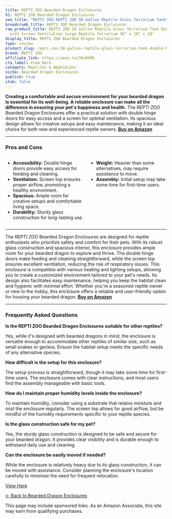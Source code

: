 ```yaml
---
title: REPTI ZOO Bearded Dragon Enclosures
h1: REPTI ZOO Bearded Dragon Enclosures
seo_title: "REPTI ZOO REPTI ZOO 50 Gallon Reptile Glass Terrarium Tank\u2026"
breadcrumb_title: REPTI ZOO Bearded Dragon Enclosures
raw_product_title: REPTI ZOO 50 Gallon Reptile Glass Terrarium Tank Double Hinge Door
  with Screen Ventilation Large Reptile Terrarium 36" x 18" x 18"
display_title: REPTI ZOO Bearded Dragon Enclosures
type: review
product_slug: repti-zoo-50-gallon-reptile-glass-terrarium-tank-double-hinge-door-with-fcb79c02
brand: REPTI ZOO
affiliate_link: https://amzn.to/3KsRXMh
cta_label: View Here
category: Reptiles & Amphibians
niche: Bearded Dragon Enclosures
publish: true
stub: false
---
```


<div id="intro" class="full-width">
  <p><strong>Creating a comfortable and secure environment for your bearded dragon is essential for its well-being. A reliable enclosure can make all the difference in ensuring your pet's happiness and health.</strong> The REPTI ZOO Bearded Dragon Enclosures offer a practical solution with double hinge doors for easy access and a screen for optimal ventilation. Its spacious design allows for creative setups and easy maintenance, making it an ideal choice for both new and experienced reptile owners. <a href="https://amzn.to/3KsRXMh" rel="nofollow sponsored noopener" target="_blank"><strong>Buy on Amazon</strong></a></p>
</div>

<hr />
<h3 id="pros-cons">Pros and Cons</h3>
<div class="pc-grid" style="display:grid;grid-template-columns:1fr 1fr;gap:16px;">
  <ul>
    <li><strong>Accessibility:</strong> Double hinge doors provide easy access for feeding and cleaning.</li>
    <li><strong>Ventilation:</strong> Screen top ensures proper airflow, promoting a healthy environment.</li>
    <li><strong>Spacious:</strong> Ample room for creative setups and comfortable living space.</li>
    <li><strong>Durability:</strong> Sturdy glass construction for long-lasting use.</li>
  </ul>
  <ul>
    <li><strong>Weight:</strong> Heavier than some alternatives, may require assistance to move.</li>
    <li><strong>Assembly:</strong> Initial setup may take some time for first-time users.</li>
  </ul>
</div>
<hr />

<div class="full-width">
  <p>The REPTI ZOO Bearded Dragon Enclosures are designed for reptile enthusiasts who prioritize safety and comfort for their pets. With its robust glass construction and spacious interior, this enclosure provides ample room for your bearded dragon to explore and thrive. The double hinge doors make feeding and cleaning straightforward, while the screen top ensures excellent ventilation, reducing the risk of respiratory issues. This enclosure is compatible with various heating and lighting setups, allowing you to create a customized environment tailored to your pet's needs. Its design also facilitates easy maintenance, helping you keep the habitat clean and hygienic with minimal effort. Whether you're a seasoned reptile owner or new to the hobby, this enclosure offers a reliable and user-friendly option for housing your bearded dragon. <a href="https://amzn.to/3KsRXMh" rel="nofollow sponsored noopener" target="_blank"><strong>Buy on Amazon</strong></a></p>
</div>

<hr />
<h3 id="faqs">Frequently Asked Questions</h3>

<p><strong>Is the REPTI ZOO Bearded Dragon Enclosures suitable for other reptiles?</strong></p>
<p>Yes, while it's designed with bearded dragons in mind, the enclosure is versatile enough to accommodate other reptiles of similar size, such as small snakes or geckos. Ensure the habitat setup meets the specific needs of any alternative species.</p>

<p><strong>How difficult is the setup for this enclosure?</strong></p>
<p>The setup process is straightforward, though it may take some time for first-time users. The enclosure comes with clear instructions, and most users find the assembly manageable with basic tools.</p>

<p><strong>How do I maintain proper humidity levels inside the enclosure?</strong></p>
<p>To maintain humidity, consider using a substrate that retains moisture and mist the enclosure regularly. The screen top allows for good airflow, but be mindful of the humidity requirements specific to your reptile species.</p>

<p><strong>Is the glass construction safe for my pet?</strong></p>
<p>Yes, the sturdy glass construction is designed to be safe and secure for your bearded dragon. It provides clear visibility and is durable enough to withstand daily use and cleaning.</p>

<p><strong>Can the enclosure be easily moved if needed?</strong></p>
<p>While the enclosure is relatively heavy due to its glass construction, it can be moved with assistance. Consider planning the enclosure's location carefully to minimize the need for frequent relocation.</p>
<p><a class="btn" href="https://amzn.to/3KsRXMh" target="_blank" rel="nofollow sponsored noopener">View Here</a></p>
<p><a href="/roundups/reptiles-amphibians/bearded-dragon-enclosures/">← Back to Bearded Dragon Enclosures</a></p>
<aside class="disclosure">This page may include sponsored links. As an Amazon Associate, this site may earn from qualifying purchases.</aside>
